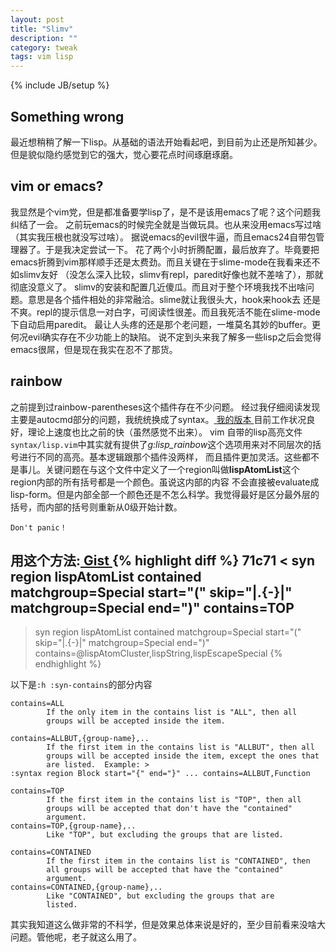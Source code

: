 ```yaml
---
layout: post
title: "Slimv"
description: ""
category: tweak
tags: vim lisp
---
```

{% include JB/setup %}

## Something wrong ##

最近想稍稍了解一下lisp。从基础的语法开始看起吧，到目前为止还是所知甚少。但是貌似隐约感觉到它的强大，觉心要花点时间琢磨琢磨。

## vim or emacs? ##

我显然是个vim党，但是都准备要学lisp了，是不是该用emacs了呢？这个问题我纠结了一会。
之前玩emacs的时候完全就是当做玩具。也从来没用emacs写过啥（其实我压根也就没写过啥）。
据说emacs的evil很牛逼，而且emacs24自带包管理器了。于是我决定尝试一下。
花了两个小时折腾配置，最后放弃了。毕竟要把emacs折腾到vim那样顺手还是太费劲。而且关键在于slime-mode在我看来还不如slimv友好
（没怎么深入比较，slimv有repl，paredit好像也就不差啥了），那就彻底没意义了。
slimv的安装和配置几近傻瓜。而且对于整个环境我找不出啥问题。意思是各个插件相处的非常融洽。slime就让我很头大，hook来hook去
还是不爽。repl的提示信息一对白字，可阅读性很差。而且我死活不能在slime-mode下自动启用paredit。
最让人头疼的还是那个老问题，一堆莫名其妙的buffer。更何况evil确实存在不少功能上的缺陷。
说不定到头来我了解多一些lisp之后会觉得emacs很屌，但是现在我实在忍不了那货。

## rainbow ##

之前提到过rainbow-parentheses这个插件存在不少问题。
经过我仔细阅读发现主要是autocmd部分的问题，我统统换成了syntax。[ 我的版本 ](https://github.com/farseer90718/Rainbow-Parentheses-Improved-and2)
目前工作状况良好，理论上速度也比之前的快（虽然感觉不出来）。
vim 自带的lisp高亮文件`syntax/lisp.vim`中其实就有提供了*g:lisp_rainbow*这个选项用来对不同层次的括号进行不同的高亮。基本逻辑跟那个插件没两样，
而且插件更加灵活。这些都不是事儿。关键问题在与这个文件中定义了一个region叫做**lispAtomList**这个region内部的所有括号都是一个颜色。虽说这内部的内容
不会直接被evaluate成lisp-form。但是内部全部一个颜色还是不怎么科学。我觉得最好是区分最外层的括号，而内部的括号则重新从0级开始计数。

`Don't panic！`

用这个方法:[ Gist ](https://gist.github.com/farseer90718/6352661)
{% highlight diff %}
71c71
< syn region lispAtomList			contained			matchgroup=Special start="("	skip="|.\{-}|" matchgroup=Special end=")"	contains=TOP
---
> syn region lispAtomList			contained			matchgroup=Special start="("	skip="|.\{-}|" matchgroup=Special end=")"	contains=@lispAtomCluster,lispString,lispEscapeSpecial
{% endhighlight %}

以下是`:h :syn-contains`的部分内容

    contains=ALL
            If the only item in the contains list is "ALL", then all
            groups will be accepted inside the item.

    contains=ALLBUT,{group-name},..
            If the first item in the contains list is "ALLBUT", then all
            groups will be accepted inside the item, except the ones that
            are listed.  Example: >
    :syntax region Block start="{" end="}" ... contains=ALLBUT,Function

    contains=TOP
            If the first item in the contains list is "TOP", then all
            groups will be accepted that don't have the "contained"
            argument.
    contains=TOP,{group-name},..
            Like "TOP", but excluding the groups that are listed.

    contains=CONTAINED
            If the first item in the contains list is "CONTAINED", then
            all groups will be accepted that have the "contained"
            argument.
    contains=CONTAINED,{group-name},..
            Like "CONTAINED", but excluding the groups that are
            listed.

其实我知道这么做非常的不科学，但是效果总体来说是好的，至少目前看来没啥大问题。管他呢，老子就这么用了。
